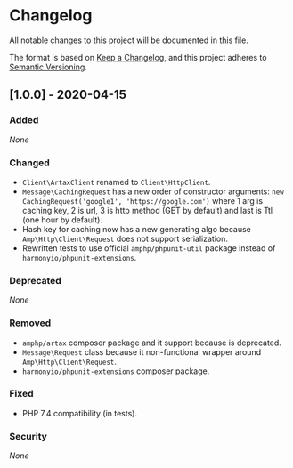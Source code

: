 # Changelog

All notable changes to this project will be documented in this file.

The format is based on [Keep a Changelog](https://keepachangelog.com/en/1.0.0/),
and this project adheres to [Semantic Versioning](https://semver.org/spec/v2.0.0.html).

## [1.0.0] - 2020-04-15

### Added

*None*

### Changed

* `Client\ArtaxClient` renamed to `Client\HttpClient`.
* `Message\CachingRequest` has a new order of constructor arguments: `new CachingRequest('google1', 'https://google.com')` where 1 arg is caching key, 2 is url, 3 is http method (GET by default) and last is Ttl (one hour by default).
* Hash key for caching now has a new generating algo because `Amp\Http\Client\Request` does not support serialization.
* Rewritten tests to use official `amphp/phpunit-util` package instead of `harmonyio/phpunit-extensions`.    

### Deprecated

*None*

### Removed

* `amphp/artax` composer package and it support because is deprecated.
* `Message\Request` class because it non-functional wrapper around `Amp\Http\Client\Request`.
* `harmonyio/phpunit-extensions` composer package. 

### Fixed

* PHP 7.4 compatibility (in tests).

### Security

*None*
